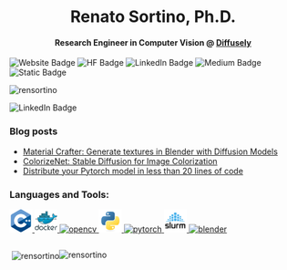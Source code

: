 <h1 align="center">Renato Sortino, Ph.D.</h1>
<h4 align="center">Research Engineer in Computer Vision @ <a href="https://diffuse.ly/">Diffusely</a> </h4>


<a style="text-decoration-line: none;"  href="https://rensortino.com/" target="_blank">
  <img src="https://img.shields.io/badge/rensortino.com-teal?style=for-the-badge&logo=arc" alt="Website Badge">
</a>
<a style="text-decoration-line: none;" href="https://huggingface.co/rsortino" target="_blank">
  <img src="https://img.shields.io/badge/Hugging_Face-black?style=for-the-badge&logo=huggingface" alt="HF Badge">
</a>
<a style="text-decoration-line: none;"  href="https://www.linkedin.com/in/renatosortino/" target="_blank">
  <img src="https://img.shields.io/badge/LinkedIn-blue?style=for-the-badge&logo=linkedin" alt="LinkedIn Badge">
</a>
<a style="text-decoration-line: none;"  href="https://medium.com/@rensortino" target="_blank">
  <img src="https://img.shields.io/badge/medium-black?style=for-the-badge&logo=medium" alt="Medium Badge">
</a>
<a style="text-decoration-line: none;"  href="https://scholar.google.com/citations?user=qFxl11AAAAAJ" target="_blank">
  <img src="https://img.shields.io/badge/Google_Scholar-white?style=for-the-badge&logo=google-scholar" alt="Static Badge">
</a>

<p align="left"> <img src="https://komarev.com/ghpvc/?username=rensortino&label=Profile%20views&color=0eb45e&style=flat" alt="rensortino" /> </p>

<a style="text-decoration: none;" href="https://www.linkedin.com/in/renatosortino/" target="_blank">
  <img src="https://img.shields.io/badge/LinkedIn-blue?style=for-the-badge&logo=linkedin" alt="LinkedIn Badge">
</a>

### Blog posts
<!-- BLOG-POST-LIST:START -->
- [Material Crafter: Generate textures in Blender with Diffusion Models](https://medium.com/@rensortino/material-crafter-generate-textures-in-blender-with-diffusion-models-87dc869d27a8?source=rss-373fc274978d------2)
- [ColorizeNet: Stable Diffusion for Image Colorization](https://medium.com/@rensortino/colorizenet-stable-diffusion-for-image-colorization-bdc9c35121fa?source=rss-373fc274978d------2)
- [Distribute your Pytorch model in less than 20 lines of code](https://medium.com/data-science/distribute-your-pytorch-model-in-less-than-20-lines-of-code-61a786e6e7b0?source=rss-373fc274978d------2)
<!-- BLOG-POST-LIST:END -->

<h3 align="left">Languages and Tools:</h3>
<p align="left"> 
  <a href="https://www.w3schools.com/cpp/" target="_blank" rel="noreferrer"> <img src="https://raw.githubusercontent.com/devicons/devicon/master/icons/cplusplus/cplusplus-original.svg" alt="cplusplus" width="40" height="40"/> </a> 
  <a href="https://www.docker.com/" target="_blank" rel="noreferrer" width="40"> <img src="https://raw.githubusercontent.com/devicons/devicon/master/icons/docker/docker-original-wordmark.svg" alt="docker" width="40"/> </a> 
  <!-- <a href="https://developer.mozilla.org/en-US/docs/Web/JavaScript" target="_blank" rel="noreferrer"> <img src="https://raw.githubusercontent.com/devicons/devicon/master/icons/javascript/javascript-original.svg" alt="javascript" width="40" height="40"/> </a> --> 
  <!-- <a href="https://jekyllrb.com/" target="_blank" rel="noreferrer"> <img src="https://www.vectorlogo.zone/logos/jekyllrb/jekyllrb-icon.svg" alt="jekyll" width="40" height="40"/> </a> --> 
  <a href="https://opencv.org/" target="_blank" rel="noreferrer"> <img src="https://www.vectorlogo.zone/logos/opencv/opencv-icon.svg" alt="opencv" width="40" height="40"/> </a> 
  <!-- <a href="https://pandas.pydata.org/" target="_blank" rel="noreferrer"> <img src="https://raw.githubusercontent.com/devicons/devicon/2ae2a900d2f041da66e950e4d48052658d850630/icons/pandas/pandas-original.svg" alt="pandas" width="40" height="40"/> </a>  -->
  <a href="https://www.python.org" target="_blank" rel="noreferrer"> <img src="https://raw.githubusercontent.com/devicons/devicon/master/icons/python/python-original.svg" alt="python" width="40" height="40"/> </a> 
  <a href="https://pytorch.org/" target="_blank" rel="noreferrer"> <img src="https://www.vectorlogo.zone/logos/pytorch/pytorch-icon.svg" alt="pytorch" width="40" height="40"/> </a>
  <a href="https://slurm.schedmd.com/documentation.html" target="_blank" rel="noreferrer"> <img src="https://raw.githubusercontent.com/cncf/landscape/e2d8e24285929c030ff1095fbae885a3bf565011/hosted_logos/slurm.svg" alt="slurm" width="40" height="40"/> </a>
  <a href="https://www.blender.org/" target="_blank" rel="noreferrer"> <img src="https://www.vectorlogo.zone/logos/blender/blender-icon.svg" alt="blender" width="40" height="40"/> </a> </p>
  
<div style="display:flex;">
<p>&nbsp;<img align="center" src="https://github-readme-stats.vercel.app/api?username=rensortino&show_icons=true&theme=dark&locale=en" alt="rensortino" /></p>

<!-- <p>&nbsp;<img align="center" src="https://github-readme-streak-stats.herokuapp.com/?user=rensortino&theme=dark" alt="rensortino" /></p> -->

<p>&nbsp;<img align="left" src="https://github-readme-stats.vercel.app/api/top-langs?username=rensortino&show_icons=true&theme=dark&locale=en&layout=compact" alt="rensortino" /></p>
</div>
